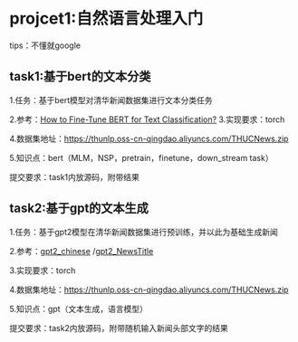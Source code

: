 # projcet1:自然语言处理入门

tips：不懂就google

## task1:基于bert的文本分类

1.任务：基于bert模型对清华新闻数据集进行文本分类任务

2.参考：<u>[How to Fine-Tune BERT for Text Classification?](https://arxiv.org/abs/1905.05583)</u>
3.实现要求：torch

4.数据集地址：https://thunlp.oss-cn-qingdao.aliyuncs.com/THUCNews.zip

5.知识点：bert（MLM，NSP，pretrain，finetune，down_stream task）

提交要求：task1内放源码，附带结果

## task2:基于gpt的文本生成

1.任务：基于gpt2模型在清华新闻数据集进行预训练，并以此为基础生成新闻

2.参考：<u>[gpt2_chinese](https://github.com/Morizeyao/GPT2-Chinese)</u> /<u>[gpt2_NewsTitle](https://github.com/liucongg/GPT2-NewsTitle)</u>

3.实现要求：torch

4.数据集地址：https://thunlp.oss-cn-qingdao.aliyuncs.com/THUCNews.zip

5.知识点：gpt（文本生成，语言模型）

提交要求：task2内放源码，附带随机输入新闻头部文字的结果